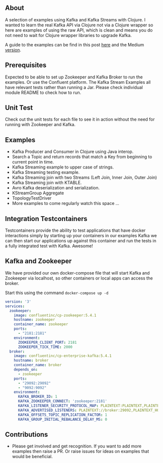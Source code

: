 ## About

A selection of examples using Kafka and Kafka Streams with Clojure. I wanted to learn the real Kafka API via Clojure not via a Clojure wrapper so here are examples of using the raw API, which is clean and means you do not need to wait for Clojure wrapper libraries to upgrade Kafka. 

A guide to the examples can be find in this post [here](https://perkss.github.io/#/clojure/KafkaClojure#text-body) and the Medium [version](https://medium.com/@stuart.m.perks/kafka-and-kafka-stream-examples-in-clojure-b1aa0c3d5cb3). 

## Prerequisites
Expected to be able to set up Zookeeper and Kafka Broker to run the examples. Or use the Confluent platform. 
The Kafka Stream Examples all have relevant tests rather than running a Jar. Please check individual module README to check how to run.

## Unit Test
Check out the unit tests for each file to see it in action without the need for running with Zookeeper and Kafka.

## Examples
* Kafka Producer and Consumer in Clojure using Java interop.
* Search a Topic and return records that match a Key from beginning to current point in time.
* Kafka Streaming example to upper case of strings.
* Kafka Streaming testing example.
* Kafka Streaming join with two Streams (Left Join, Inner Join, Outer Join)
* Kafka Streaming join with KTABLE.
* Avro Kafka deserialization and serialization.
* KStreamGroup Aggregate 
* TopologyTestDriver
* More examples to come regularly watch this space ...

## Integration Testcontainers
Testcontainers provide the ability to test applications that have docker interactions simply by starting up your containers 
in our examples Kafka we can then start our applications up against this container and run the tests in a fully integrated 
test with Kafka. Awesome!

## Kafka and Zookeeper

We have provided our own docker-compose file that will start Kafka and Zookeeper via localhost, so other containers or local apps can access the broker.

Start this using the command `docker-compose up -d`

```yaml
version: '3'
services:
  zookeeper:
    image: confluentinc/cp-zookeeper:5.4.1
    hostname: zookeeper
    container_name: zookeeper
    ports:
      - "2181:2181"
    environment:
      ZOOKEEPER_CLIENT_PORT: 2181
      ZOOKEEPER_TICK_TIME: 2000
  broker:
    image: confluentinc/cp-enterprise-kafka:5.4.1
    hostname: broker
    container_name: broker
    depends_on:
      - zookeeper
    ports:
      - "29092:29092"
      - "9092:9092"
    environment:
      KAFKA_BROKER_ID: 1
      KAFKA_ZOOKEEPER_CONNECT: 'zookeeper:2181'
      KAFKA_LISTENER_SECURITY_PROTOCOL_MAP: PLAINTEXT:PLAINTEXT,PLAINTEXT_HOST:PLAINTEXT
      KAFKA_ADVERTISED_LISTENERS: PLAINTEXT://broker:29092,PLAINTEXT_HOST://localhost:9092
      KAFKA_OFFSETS_TOPIC_REPLICATION_FACTOR: 1
      KAFKA_GROUP_INITIAL_REBALANCE_DELAY_MS: 0
```

## Contributions

* Please get involved and get recognition. If you want to add more examples then raise a PR. Or raise issues for ideas on examples that would be beneficial.  
